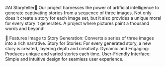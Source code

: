#AI Storyteller📖
Our project harnesses the power of artificial intelligence to generate captivating stories from a sequence of three images. Not only does it create a story for each image set, but it also provides a unique moral for every story it generates. A project where pictures paint a thousand words and beyond!

🚀 Features
Image to Story Generation: Converts a series of three images into a rich narrative.
Story for Stories: For every generated story, a new story is created, layering depth and creativity.
Dynamic and Engaging: Produces unique and varied stories each time.
User-Friendly Interface: Simple and intuitive design for seamless user experience.
